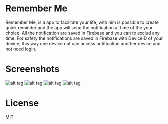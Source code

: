 # Remember Me

Remember Me, is a app to facilitate your life, with him is possible to create quick reminder and the app will send the notification at time of the your choice.
All the notification are saved in Firebase and you can to exclud any time.
For safety the notifications are saved in Firebase with DeviceID of your device, this way one device not can access notification another device and not need login.

# Screenshots
![alt tag](https://github.com/cavalcantedosanjos/ND-FinalProject/raw/master/Screenshot/register.png)
![alt tag](https://github.com/cavalcantedosanjos/ND-FinalProject/raw/master/Screenshot/list.png)
![alt tag](https://github.com/cavalcantedosanjos/ND-FinalProject/raw/master/Screenshot/delete.png)
![alt tag](https://github.com/cavalcantedosanjos/ND-FinalProject/raw/master/Screenshot/message.png)
# License
MIT
